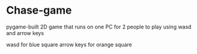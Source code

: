 # Chase-game
pygame-built 2D game that runs on one PC for 2 people to play using wasd and arrow keys

wasd for blue square
arrow keys for orange square

